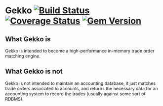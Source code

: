 Gekko [![Build Status](https://secure.travis-ci.org/Paymium/gekko.png?branch=master)](http://travis-ci.org/Paymium/gekko) [![Coverage Status](https://img.shields.io/coveralls/Paymium/gekko.svg)](https://coveralls.io/r/Paymium/gekko?branch=master) [![Gem Version](https://badge.fury.io/rb/gekko.svg)](http://badge.fury.io/rb/gekko)
=

## What Gekko is
Gekko is intended to become a high-performance in-memory trade order matching engine.

## What Gekko is not
Gekko is not intended to maintain an accounting database, it just matches trade orders associated to accounts, and returns the necessary data for an accounting system to record the trades (usually against some sort of RDBMS).

